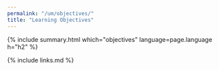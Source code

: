 ```yaml
---
permalink: "/um/objectives/"
title: "Learning Objectives"
---
```


{% include summary.html which="objectives" language=page.language h="h2" %}

{% include links.md %}
